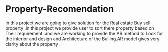 # Property-Recomendation
In this project we are going to give solution for the Real estate  Buy sell property .in this project we provide user to sort there property based on Their requirement .and we are working to provide the AR method to Look for the interior and design and Architecture of the Builing.AR model gives very clarity about the property .

